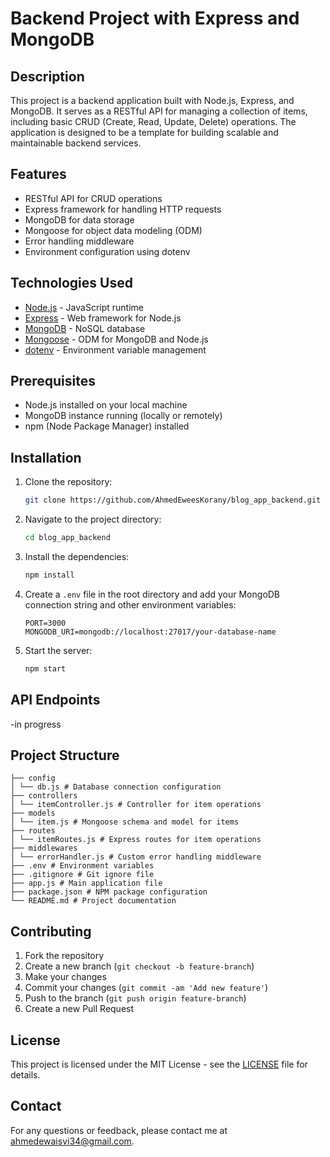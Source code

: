 # Backend Project with Express and MongoDB

## Description

This project is a backend application built with Node.js, Express, and MongoDB. It serves as a RESTful API for managing a collection of items, including basic CRUD (Create, Read, Update, Delete) operations. The application is designed to be a template for building scalable and maintainable backend services.

## Features

- RESTful API for CRUD operations
- Express framework for handling HTTP requests
- MongoDB for data storage
- Mongoose for object data modeling (ODM)
- Error handling middleware
- Environment configuration using dotenv

## Technologies Used

- [Node.js](https://nodejs.org/) - JavaScript runtime
- [Express](https://expressjs.com/) - Web framework for Node.js
- [MongoDB](https://www.mongodb.com/) - NoSQL database
- [Mongoose](https://mongoosejs.com/) - ODM for MongoDB and Node.js
- [dotenv](https://github.com/motdotla/dotenv) - Environment variable management

## Prerequisites

- Node.js installed on your local machine
- MongoDB instance running (locally or remotely)
- npm (Node Package Manager) installed

## Installation

1. Clone the repository:
    ```bash
    git clone https://github.com/AhmedEweesKorany/blog_app_backend.git
    ```

2. Navigate to the project directory:
    ```bash
    cd blog_app_backend
    ```

3. Install the dependencies:
    ```bash
    npm install
    ```

4. Create a `.env` file in the root directory and add your MongoDB connection string and other environment variables:
    ```env
    PORT=3000
    MONGODB_URI=mongodb://localhost:27017/your-database-name
    ```

5. Start the server:
    ```bash
    npm start
    ```

## API Endpoints

-in progress

## Project Structure
```
├── config
│ └── db.js # Database connection configuration
├── controllers
│ └── itemController.js # Controller for item operations
├── models
│ └── item.js # Mongoose schema and model for items
├── routes
│ └── itemRoutes.js # Express routes for item operations
├── middlewares
│ └── errorHandler.js # Custom error handling middleware
├── .env # Environment variables
├── .gitignore # Git ignore file
├── app.js # Main application file
├── package.json # NPM package configuration
└── README.md # Project documentation
```

## Contributing

1. Fork the repository
2. Create a new branch (`git checkout -b feature-branch`)
3. Make your changes
4. Commit your changes (`git commit -am 'Add new feature'`)
5. Push to the branch (`git push origin feature-branch`)
6. Create a new Pull Request

## License

This project is licensed under the MIT License - see the [LICENSE](LICENSE) file for details.

## Contact

For any questions or feedback, please contact me at [ahmedewaisvi34@gmail.com](mailto:ahmedewaisvi34@gmail.com).
